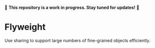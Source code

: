 🚧 **This repository is a work in progress. Stay tuned for updates!** 🚧

# Flyweight

Use sharing to support large numbers of fine-grained objects efficiently.
